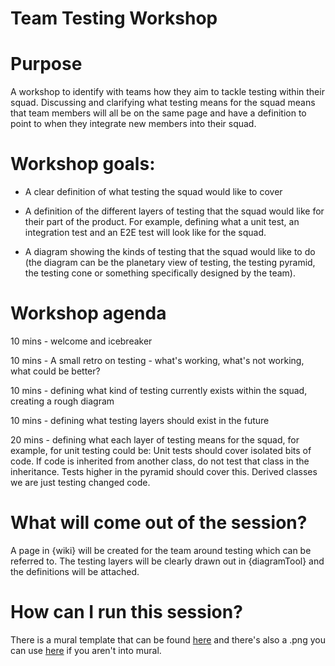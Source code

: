 # Team Testing Workshop

# Purpose
A workshop to identify with teams how they aim to tackle testing within their squad. Discussing and clarifying what testing means for the squad means that team members will all be on the same page and have a definition to point to when they integrate new members into their squad.

# Workshop goals:
* A clear definition of what testing the squad would like to cover

* A definition of the different layers of testing that the squad would like for their part of the product. For example, defining what a unit test, an integration test and an E2E test will look like for the squad.

* A diagram showing the kinds of testing that the squad would like to do (the diagram can be the planetary view of testing, the testing pyramid, the testing cone or something specifically designed by the team).

# Workshop agenda

10 mins - welcome and icebreaker

10 mins - A small retro on testing - what's working, what's not working, what could be better?

10 mins - defining what kind of testing currently exists within the squad, creating a rough diagram

10 mins - defining what testing layers should exist in the future

20 mins - defining what each layer of testing means for the squad, for example, for unit testing could be: Unit tests should cover isolated bits of code. If code is inherited from another class, do not test that class in the inheritance. Tests higher in the pyramid should cover this. Derived classes we are just testing changed code.

# What will come out of the session?
A page in {wiki} will be created for the team around testing which can be referred to. The testing layers will be clearly drawn out in {diagramTool} and the definitions will be attached.

# How can I run this session?
There is a mural template that can be found  [here](https://app.mural.co/template/da3aeac9-e995-4456-8497-fd9a03333a58/914ff0f0-5898-43bb-9105-914358aa6c3c) and there's also a .png you can use [here](https://github.com/gwendiagram/skillsbills/blob/master/Strategy/Team%20Testing%20Workshop/teamtestingmural.png) if you aren't into mural.

